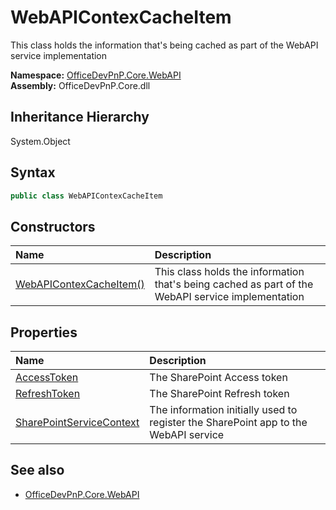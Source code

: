 # WebAPIContexCacheItem
This class holds the information that's being cached as part of the WebAPI service implementation  

**Namespace:** [OfficeDevPnP.Core.WebAPI](OfficeDevPnP.Core.WebAPI.md)  
**Assembly:** OfficeDevPnP.Core.dll  
## Inheritance Hierarchy
System.Object  

## Syntax
```C#
public class WebAPIContexCacheItem
```
## Constructors
|**Name**|**Description**|
|:-----|:-----|
| [WebAPIContexCacheItem()](OfficeDevPnP.Core.WebAPI.WebAPIContexCacheItem.ctor1.md) | <summary> This class holds the information that's being cached as part of the WebAPI service implementation </summary>
## Properties
|**Name**|**Description**|
|:-----|:-----|
| [AccessToken](OfficeDevPnP.Core.WebAPI.WebAPIContexCacheItem.AccessToken.md) | The SharePoint Access token
| [RefreshToken](OfficeDevPnP.Core.WebAPI.WebAPIContexCacheItem.RefreshToken.md) | The SharePoint Refresh token
| [SharePointServiceContext](OfficeDevPnP.Core.WebAPI.WebAPIContexCacheItem.SharePointServiceContext.md) | The information initially used to register the SharePoint app to the WebAPI service
## See also
- [OfficeDevPnP.Core.WebAPI](OfficeDevPnP.Core.WebAPI.md)

